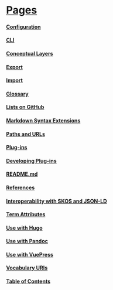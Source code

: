 # [Pages](#pages)

#### [Configuration](#configuration)

<!--
uri: https://github.com/about-code/glossarify-md/tree/master/conf/README.md
aliases: config option, config options
-->

#### [CLI](#cli)

<!-- uri: https://github.com/about-code/glossarify-md/tree/master/doc/cli.md -->

#### [Conceptual Layers](#conceptual-layers)

<!-- uri: https://github.com/about-code/glossarify-md/tree/master/docconceptual-layers.md -->

#### [Export](#export)

<!--
uri: https://github.com/about-code/glossarify-md/tree/master/doc/export.md
aliases: exporting, exports
-->

#### [Import](#import)

<!--
uri: https://github.com/about-code/glossarify-md/tree/master/doc/import.md
aliases: importing, imports
-->

#### [Glossary](#glossary)

<!-- uri: https://github.com/about-code/glossarify-md/tree/master/doc/glossary.md -->

#### [Lists on GitHub](#lists-on-github)

<!-- uri: https://github.com/about-code/glossarify-md/tree/master/doc/lists-on-github.md -->

#### [Markdown Syntax Extensions](#markdown-syntax-extensions)

<!--
uri: https://github.com/about-code/glossarify-md/tree/master/doc/markdown-syntax-extensions.md
aliases: Markdown syntax extensions
-->

#### [Paths and URLs](#paths-and-urls)

<!-- uri: https://github.com/about-code/glossarify-md/tree/master/doc/paths-and-urls.md -->

#### [Plug-ins](#plug-ins)

<!--
uri: https://github.com/about-code/glossarify-md/tree/master/doc/plugins.md
aliases: Installing Plug-ins, installing and configuring a plug-in, install a syntax plug-in
-->

#### [Developing Plug-ins](#developing-plug-ins)

<!--
uri: https://github.com/about-code/glossarify-md/tree/master/doc/plugins-dev.md
aliases: Writing a Plug-in
-->

#### [README.md](#readmemd)

<!-- uri: https://github.com/about-code/glossarify-md/tree/master/README.md -->

#### [References](#references)

<!-- uri: https://github.com/about-code/glossarify-md/tree/master/doc/references.md -->

#### [Interoperability with SKOS and JSON-LD](#interoperability-with-skos-and-json-ld)

<!--
uri: https://github.com/about-code/glossarify-md/tree/master/doc/skos-interop.md
aliases: SKOS interoperability
-->

#### [Term Attributes](#term-attributes)

<!-- uri: https://github.com/about-code/glossarify-md/tree/master/doc/term-attributes.md -->

#### [Use with Hugo](#use-with-hugo)

<!-- uri: https://github.com/about-code/glossarify-md/tree/master/doc/use-with-hugo.md -->

#### [Use with Pandoc](#use-with-pandoc)

<!-- uri: https://github.com/about-code/glossarify-md/tree/master/doc/use-with-pandoc.md -->

#### [Use with VuePress](#use-with-vuepress)

<!-- uri: https://github.com/about-code/glossarify-md/tree/master/doc/use-with-vuepress.md -->

#### [Vocabulary URIs](#vocabulary-uris)

<!--
uri: https://github.com/about-code/glossarify-md/tree/master/doc/vocabulary-uris.md
aliases: URIs as Identifiers for Definitions of Meaning
-->

#### [Table of Contents](#table-of-contents)

<!-- uri: https://github.com/about-code/glossarify-md/tree/master/doc/README.md -->
